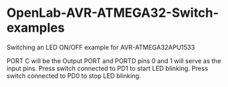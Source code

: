 # OpenLab-AVR-ATMEGA32-Switch-examples
Switching an LED ON/OFF example for AVR-ATMEGA32APU1533

PORT C will be the Output PORT and PORTD pins 0 and 1 will serve as the input pins.
Press switch connected to PD1 to start LED blinking.
Press switch connected to PD0 to stop LED blinking.
